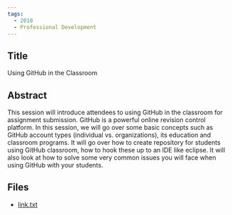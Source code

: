 ```yaml
---
tags:
  - 2018
  - Professional Development
---
```

    
## Title

Using GitHub in the Classroom

## Abstract

This session will introduce attendees to using GitHub in the classroom for assignment submission. GitHub is a powerful online revision control platform. In this session, we will go over some basic concepts such as GitHub account types (individual vs. organizations), its education and classroom programs. It will go over how to create repository for students using GitHub classroom, how to hook these up to an IDE like eclipse. It will also look at how to solve some very common issues you will face when using GitHub with your students.

## Files

- [link.txt](resources/2018/Christina_Kemp/link.txt)
